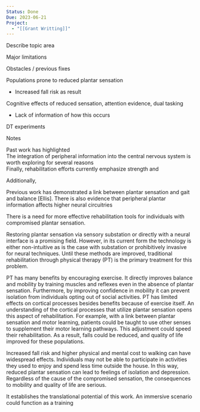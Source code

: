 ```yaml
---
Status: Done
Due: 2023-06-21
Project:
  - "[[Grant Writting]]"
---
```

Describe topic area

Major limitations

Obstacles / previous fixes

Populations prone to reduced plantar sensation

- Increased fall risk as result

Cognitive effects of reduced sensation, attention evidence, dual tasking

- Lack of information of how this occurs

DT experiments

  

Notes

Past work has highlighted  
The integration of peripheral information into the central nervous system is worth exploring for several reasons  
Finally, rehabilitation efforts currently emphasize strength and

Additionally,

Previous work has demonstrated a link between plantar sensation and gait and balance [Ellis]. There is also evidence that peripheral plantar information affects higher neural circuitries

There is a need for more effective rehabilitation tools for individuals with compromised plantar sensation.

Restoring plantar sensation via sensory substation or directly with a neural interface is a promising field. However, in its current form the technology is either non-intuitive as is the case with substation or prohibitively invasive for neural techniques. Until these methods are improved, traditional rehabilitation through physical therapy (PT) is the primary treatment for this problem.

PT has many benefits by encouraging exercise. It directly improves balance and mobility by training muscles and reflexes even in the absence of plantar sensation. Furthermore, by improving confidence in mobility it can prevent isolation from individuals opting out of social activities. PT has limited effects on cortical processes besides benefits because of exercise itself. An understanding of the cortical processes that utilize plantar sensation opens this aspect of rehabilitation. For example, with a link between plantar sensation and motor learning, patients could be taught to use other senses to supplement their motor learning pathways. This adjustment could speed their rehabilitation. As a result, falls could be reduced, and quality of life improved for these populations.

Increased fall risk and higher physical and mental cost to walking can have widespread effects. Individuals may not be able to participate in activities they used to enjoy and spend less time outside the house. In this way, reduced plantar sensation can lead to feelings of isolation and depression. Regardless of the cause of the compromised sensation, the consequences to mobility and quality of life are serious.

  

  

It establishes the translational potential of this work. An immersive scenario could function as a training